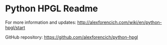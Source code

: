 # Python HPGL Readme

For more information and updates:
http://alexforencich.com/wiki/en/python-hpgl/start

GitHub repository:
https://github.com/alexforencich/python-hpgl

